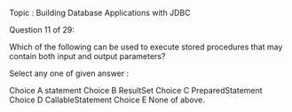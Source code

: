 Topic : Building Database Applications with JDBC

Question 11 of 29:

Which of the following can be used to execute stored procedures that may contain both input and output parameters?

Select any one of given answer :

Choice A statement
Choice B ResultSet
Choice C PreparedStatement
Choice D CallableStatement
Choice E None of above.
